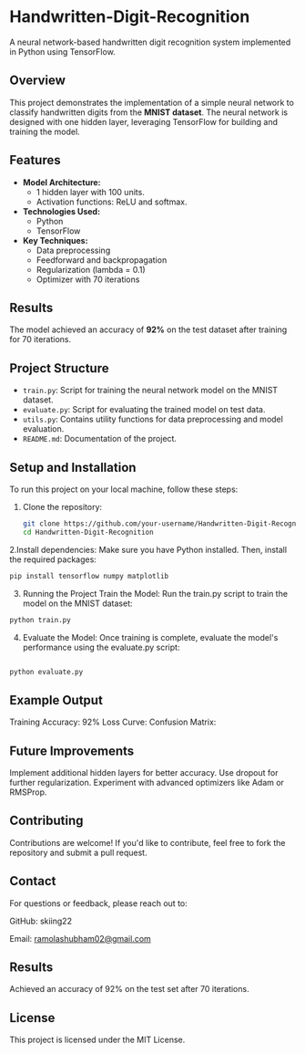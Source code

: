 # Handwritten-Digit-Recognition  
A neural network-based handwritten digit recognition system implemented in Python using TensorFlow.  

## Overview  
This project demonstrates the implementation of a simple neural network to classify handwritten digits from the **MNIST dataset**. The neural network is designed with one hidden layer, leveraging TensorFlow for building and training the model.  

## Features  
- **Model Architecture:**  
  - 1 hidden layer with 100 units.  
  - Activation functions: ReLU and softmax.  
- **Technologies Used:**  
  - Python  
  - TensorFlow  
- **Key Techniques:**  
  - Data preprocessing  
  - Feedforward and backpropagation  
  - Regularization (lambda = 0.1)  
  - Optimizer with 70 iterations  

## Results  
The model achieved an accuracy of **92%** on the test dataset after training for 70 iterations.  

## Project Structure  
- `train.py`: Script for training the neural network model on the MNIST dataset.  
- `evaluate.py`: Script for evaluating the trained model on test data.  
- `utils.py`: Contains utility functions for data preprocessing and model evaluation.  
- `README.md`: Documentation of the project.  

## Setup and Installation  
To run this project on your local machine, follow these steps:  

1. Clone the repository:  
   ```bash
   git clone https://github.com/your-username/Handwritten-Digit-Recognition.git
   cd Handwritten-Digit-Recognition
2.Install dependencies:
Make sure you have Python installed. Then, install the required packages:
```bash
pip install tensorflow numpy matplotlib
```
3. Running the Project
Train the Model:
Run the train.py script to train the model on the MNIST dataset:
```bash
python train.py
 ```
4. Evaluate the Model:
Once training is complete, evaluate the model's performance using the evaluate.py script:

```bash

python evaluate.py
```

## Example Output
Training Accuracy: 92%
Loss Curve: 
Confusion Matrix:

## Future Improvements
Implement additional hidden layers for better accuracy.
Use dropout for further regularization.
Experiment with advanced optimizers like Adam or RMSProp.

## Contributing
Contributions are welcome! If you'd like to contribute, feel free to fork the repository and submit a pull request.

## Contact
For questions or feedback, please reach out to:

GitHub: skiing22

Email: ramolashubham02@gmail.com

## Results
Achieved an accuracy of 92% on the test set after 70 iterations.

## License
This project is licensed under the MIT License.
